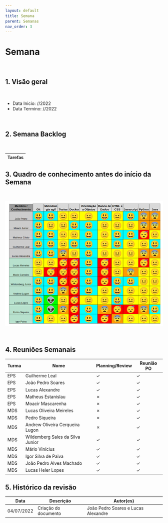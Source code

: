 ```yaml
---
layout: default
title: Semana 
parent: Semanas
nav_order: 3
---
```


# Semana 

<br>

## 1. Visão geral

<br>

- Data Inicio: //2022
- Data Termino: //2022

<br>

## 2. Semana Backlog

<br>

|Tarefas|
|--------|


## 3. Quadro de conhecimento antes do início da Semana

<br>

![Quadro de conhecimento Semana ](../../assets/images/quadro_conhecimento-0.png)

<br>

## 4. Reuniões Semanais

|Turma|Nome|Planning/Review|Reunião PO|
|--|--|--|--|
|EPS|Guilherme Leal|&check;|&check;|
|EPS|João Pedro Soares|&check;|&check;|
|EPS|Lucas Alexandre|&check;|&check;|
|EPS|Matheus Estanislau|&cross;|&check;|
|EPS|Moacir Mascarenha|&cross;|&check;|
|MDS|Lucas Oliveira Meireles|&cross;|&check;|
|MDS|Pedro Siqueira|&cross;|&check;|
|MDS|Andrew Oliveira Cerqueira Lugon|&cross;|&check;|
|MDS|Wildemberg Sales da Silva Junior|&check;|&check;|
|MDS|Mário Vinícius|&check;|&check;|
|MDS|Igor Silva de Paiva|&check;|&check;|
|MDS|João Pedro Alves Machado|&check;|&check;|
|MDS|Lucas Heler Lopes|&check;|&check;|

## 5. Histórico da revisão

|**Data**|**Descrição**|**Autor(es)**|
|--------|-------------|-------------|
|04/07/2022|Criação do documento| João Pedro Soares e Lucas Alexandre |

<!-- ## 4. Quadro de pareamento

<br>
 -->
